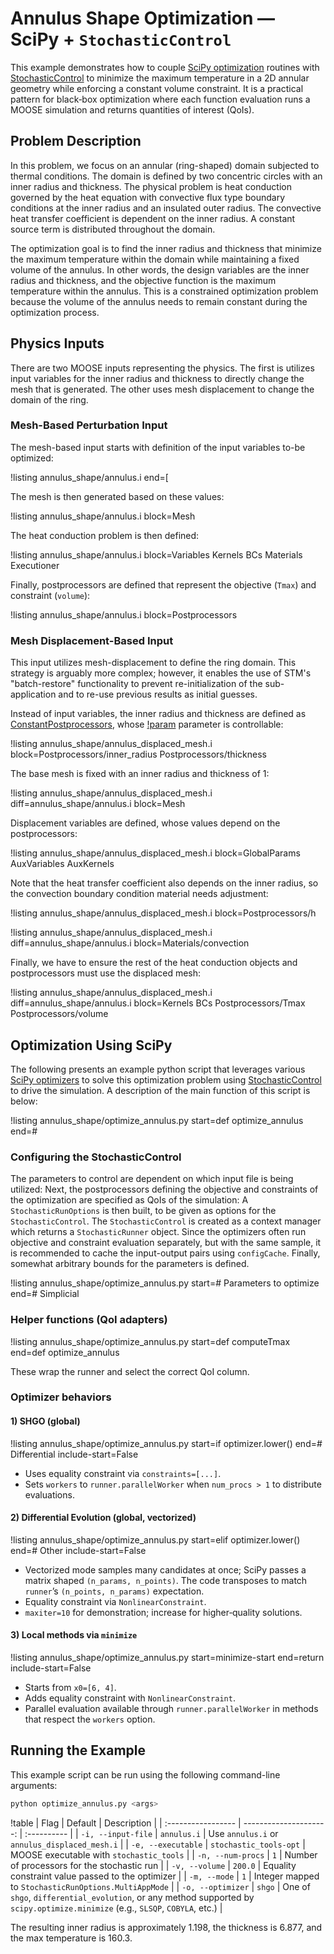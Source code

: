 # Annulus Shape Optimization — SciPy + `StochasticControl`

This example demonstrates how to couple [SciPy optimization](https://docs.scipy.org/doc/scipy/reference/optimize.html) routines with [StochasticControl](StochasticControl.md) to minimize the maximum temperature in a 2D annular geometry while enforcing a constant volume constraint. It is a practical pattern for black‑box optimization where each function evaluation runs a MOOSE simulation and returns quantities of interest (QoIs).

## Problem Description

In this problem, we focus on an annular (ring-shaped) domain subjected to thermal conditions. The domain is defined by two concentric circles with an inner radius and thickness. The physical problem is heat conduction governed by the heat equation with convective flux type boundary conditions at the inner radius and an insulated outer radius. The convective heat transfer coefficient is dependent on the inner radius. A constant source term is distributed throughout the domain.

The optimization goal is to find the inner radius and thickness that minimize the maximum temperature within the domain while maintaining a fixed volume of the annulus. In other words, the design variables are the inner radius and thickness, and the objective function is the maximum temperature within the annulus. This is a constrained optimization problem because the volume of the annulus needs to remain constant during the optimization process.


## Physics Inputs

There are two MOOSE inputs representing the physics. The first is utilizes input variables for the inner radius and thickness to directly change the mesh that is generated. The other uses mesh displacement to change the domain of the ring.

### Mesh-Based Perturbation Input

The mesh-based input starts with definition of the input variables to-be optimized:

!listing annulus_shape/annulus.i end=[

The mesh is then generated based on these values:

!listing annulus_shape/annulus.i block=Mesh

The heat conduction problem is then defined:

!listing annulus_shape/annulus.i block=Variables Kernels BCs Materials Executioner

Finally, postprocessors are defined that represent the objective (`Tmax`) and constraint (`volume`):

!listing annulus_shape/annulus.i block=Postprocessors

### Mesh Displacement-Based Input

This input utilizes mesh-displacement to define the ring domain. This strategy is arguably more complex; however, it enables the use of STM's "batch-restore" functionality to prevent re-initialization of the sub-application and to re-use previous results as initial guesses.

Instead of input variables, the inner radius and thickness are defined as [ConstantPostprocessors](ConstantPostprocessor.md), whose [!param](/Postprocessors/ConstantPostprocessor/value) parameter is controllable:

!listing annulus_shape/annulus_displaced_mesh.i block=Postprocessors/inner_radius Postprocessors/thickness

The base mesh is fixed with an inner radius and thickness of 1:

!listing annulus_shape/annulus_displaced_mesh.i
    diff=annulus_shape/annulus.i
    block=Mesh

Displacement variables are defined, whose values depend on the postprocessors:

!listing annulus_shape/annulus_displaced_mesh.i block=GlobalParams AuxVariables AuxKernels

Note that the heat transfer coefficient also depends on the inner radius, so the convection boundary condition material needs adjustment:

!listing annulus_shape/annulus_displaced_mesh.i
    block=Postprocessors/h

!listing annulus_shape/annulus_displaced_mesh.i
    diff=annulus_shape/annulus.i
    block=Materials/convection

Finally, we have to ensure the rest of the heat conduction objects and postprocessors must use the displaced mesh:

!listing annulus_shape/annulus_displaced_mesh.i
    diff=annulus_shape/annulus.i
    block=Kernels BCs Postprocessors/Tmax Postprocessors/volume


## Optimization Using SciPy

The following presents an example python script that leverages various [SciPy optimizers](https://docs.scipy.org/doc/scipy/reference/optimize.html) to solve this optimization problem using [StochasticControl](StochasticControl.md) to drive the simulation. A description of the main function of this script is below:

!listing annulus_shape/optimize_annulus.py start=def optimize_annulus end=#

### Configuring the StochasticControl

The parameters to control are dependent on which input file is being utilized:
Next, the postprocessors defining the objective and constraints of the optimization are specified as QoIs of the simulation:
A `StochasticRunOptions` is then built, to be given as options for the `StochasticControl`.
The `StochasticControl` is created as a context manager which returns a `StochasticRunner` object.
Since the optimizers often run objective and constraint evaluation separately, but with the same sample, it is recommended to cache the input-output pairs using `configCache`. Finally, somewhat arbitrary bounds for the parameters is defined.

!listing annulus_shape/optimize_annulus.py start=# Parameters to optimize end=# Simplicial

### Helper functions (QoI adapters)

!listing annulus_shape/optimize_annulus.py start=def computeTmax end=def optimize_annulus

These wrap the runner and select the correct QoI column.

### Optimizer behaviors

#### 1) SHGO (global)

!listing annulus_shape/optimize_annulus.py start=if optimizer.lower() end=# Differential include-start=False

- Uses equality constraint via `constraints=[...]`.
- Sets `workers` to `runner.parallelWorker` when `num_procs > 1` to distribute evaluations.

#### 2) Differential Evolution (global, vectorized)

!listing annulus_shape/optimize_annulus.py start=elif optimizer.lower() end=# Other include-start=False

- Vectorized mode samples many candidates at once; SciPy passes a matrix shaped `(n_params, n_points)`. The code transposes to match `runner`’s `(n_points, n_params)` expectation.
- Equality constraint via `NonlinearConstraint`.
- `maxiter=10` for demonstration; increase for higher‑quality solutions.

#### 3) Local methods via `minimize`

!listing annulus_shape/optimize_annulus.py start=minimize-start end=return include-start=False

- Starts from `x0=[6, 4]`.
- Adds equality constraint with `NonlinearConstraint`.
- Parallel evaluation available through `runner.parallelWorker` in methods that respect the `workers` option.

## Running the Example

This example script can be run using the following command-line arguments:

```bash
python optimize_annulus.py <args>
```

!table
| Flag               | Default                | Description |
| :----------------- | ---------------------: | :---------- |
| `-i, --input-file` | `annulus.i`            | Use `annulus.i` or `annulus_displaced_mesh.i` |
| `-e, --executable` | `stochastic_tools-opt` | MOOSE executable with `stochastic_tools` |
| `-n, --num-procs`  | `1`                    | Number of processors for the stochastic run |
| `-v, --volume`     | `200.0`                | Equality constraint value passed to the optimizer |
| `-m, --mode`       | `1`                    | Integer mapped to `StochasticRunOptions.MultiAppMode` |
| `-o, --optimizer`  | `shgo`                 | One of `shgo`, `differential_evolution`, or any method supported by `scipy.optimize.minimize` (e.g., `SLSQP`, `COBYLA`, etc.) |

The resulting inner radius is approximately 1.198, the thickness is 6.877, and the max temperature is 160.3.
